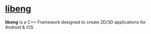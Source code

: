 # [libeng](https://github.com/STUDIO-Artaban/libeng.git)
**libeng** is a C++ Framework designed to create 2D/3D applications for Android &amp; iOS
